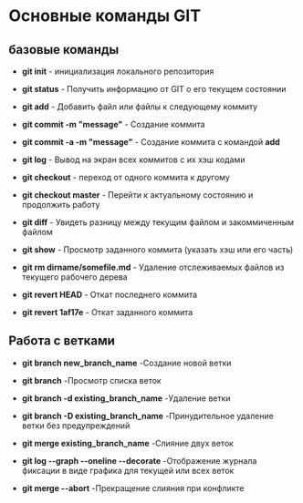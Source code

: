 # Основные команды GIT
## базовые команды

*  **git init** - 
 инициализация локального репозитория

*  **git status** - 
 Получить информацию от GIT о его текущем состоянии

 *  **git add** - 
 Добавить файл или файлы к следующему коммиту

  *  **git commit -m "message"** - 
 Создание коммита

  *  **git commit -a -m "message"** - 
 Создание коммита с командой **add**

   *  **git log** - 
 Вывод на экран всех коммитов с их хэш кодами

   *  **git checkout** - 
 переход от одного коммита к другому

   *  **git checkout master** - Перейти к актуальному состоянию и продолжить работу

*  **git diff** - Увидеть разницу между текущим файлом и закоммиченным файлом

*  **git show** - Просмотр заданного коммита (указать хэш или его часть)

*  **git rm dirname/somefile.md** - Удаление отслеживаемых файлов из текущего рабочего дерева

*  **git revert HEAD** - Откат последнего коммита

*  **git revert 1af17e** - Откат заданного коммита

## Работа с ветками

*  **git branch new_branch_name** 
-Создание новой ветки
*  **git branch** 
    -Просмотр списка веток
*  **git branch -d existing_branch_name** 
-Удаление ветки

*  **git branch -D existing_branch_name** 
-Принудительное удаление  ветки без предупреждений
* **git merge existing_branch_name**
-Слияние двух веток
* **git log --graph --oneline --decorate**
-Отображение журнала фиксации в виде графика для текущей или всех веток
* **git merge --abort**
-Прекращение слияния при конфликте
